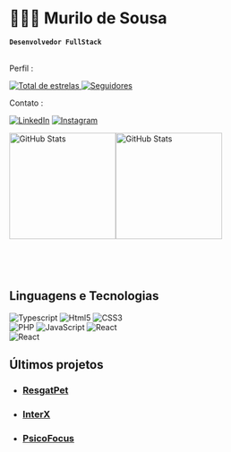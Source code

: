 # 👩🏻‍💻 Murilo de Sousa 
**` Desenvolvedor FullStack `**

</br>
Perfil :
<p align="left">
    <a href="https://github.com/murilo966?tab=repositories&sort=stargazers">
        <img 
            alt="Total de estrelas" 
            title="Total de estrelas GitHub" 
            src="https://custom-icon-badges.demolab.com/github/stars/murilo966?color=55960c&style=for-the-badge&labelColor=488207&logo=star&label=estrelas"
        />
    </a>
    <a href="https://github.com/murilo966?tab=followers">
        <img 
            alt="Seguidores" 
            title="Me siga no GitHub" 
            src="https://custom-icon-badges.demolab.com/github/followers/murilo966?color=236ad3&labelColor=1155ba&style=for-the-badge&logo=github&label=Seguidores&logoColor=white"
        />
    </a>
</p>
Contato :
<div>
    
[![LinkedIn](https://img.shields.io/badge/LinkedIn-0077B5?style=for-the-badge&logo=linkedin&logoColor=white)](https://www.linkedin.com/in/murilo-de-sousa-361287332/)
[![Instagram](https://img.shields.io/badge/Instagram-E4405F?style=for-the-badge&logo=instagram&logoColor=white)](https://www.instagram.com/mur.ilosousa/)</br>
</div>


<div style="display: flex; flex-direction: row; flex-wrap: wrap; padding-bottom: 60px;">
    <img alt="GitHub Stats" height="190" src="https://github-readme-stats.vercel.app/api?username=murilo966&show_icons=true&theme=tokyonight&include_all_commits=true&locale=pt-br"/>
    <img alt="GitHub Stats" height="190" src="https://github-readme-stats.vercel.app/api/top-langs/?username=murilo966&layout=compact&theme=tokyonight&include_all_commits=true&locale=pt-br&langs_count=6"/>
</div>




## Linguagens e Tecnologias
![Typescript](https://img.shields.io/badge/TypeScript-007ACC?style=for-the-badge&logo=typescript&logoColor=white)
![Html5](https://img.shields.io/badge/HTML5-E34F26?style=for-the-badge&logo=html5&logoColor=white)
![CSS3](https://img.shields.io/badge/CSS3-1572B6?style=for-the-badge&logo=css3&logoColor=white)</br>
![PHP](https://img.shields.io/badge/PHP-777BB4?style=for-the-badge&logo=php&logoColor=white)
![JavaScript](https://img.shields.io/badge/JavaScript-F7DF1E?style=for-the-badge&logo=javascript&logoColor=black)
![React](https://img.shields.io/badge/React-20232A?style=for-the-badge&logo=react&logoColor=61DAFB)</br>
![React](https://img.shields.io/badge/MySQL-00000F?style=for-the-badge&logo=mysql&logoColor=white)

## Últimos projetos
- ### [ResgatPet](https://github.com/murilo966/ResgatPet?tab=readme-ov-file)
- ### [InterX](https://github.com/clerisonbueno/senacapp)
- ### [PsicoFocus](https://github.com/murilo966/PsicoFocus)

